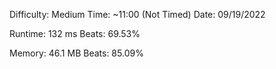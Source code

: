 

Difficulty: Medium
Time:       ~11:00 (Not Timed)
Date:       09/19/2022

Runtime:    132 ms
  Beats:    69.53%

Memory:     46.1 MB
 Beats:     85.09%

